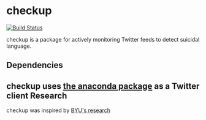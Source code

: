 checkup
=======
[![Build Status](https://drone.io/github.com/r1cky1337/checkup/status.png)](https://drone.io/github.com/r1cky1337/checkup/latest)

checkup is a package for actively monitoring Twitter feeds to detect suicidal language.

Dependencies
------------
checkup uses [the anaconda package](https://github.com/ChimeraCoder/anaconda) as a Twitter client
Research
--------
checkup was inspired by [BYU's research](http://news.byu.edu/archive13-oct-suicide.aspx)
